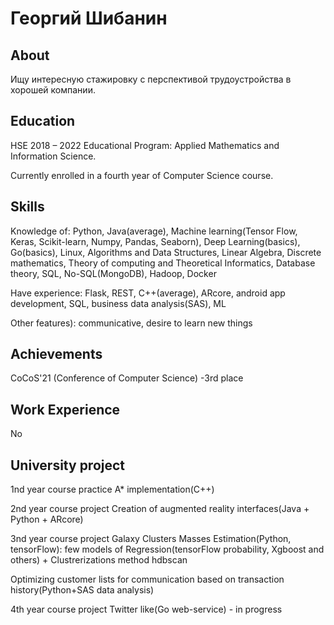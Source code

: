 # Георгий Шибанин

## About

Ищу интересную стажировку с перспективой трудоустройства в хорошей компании.

## Education

HSE
2018 – 2022
Educational Program: Applied Mathematics and Information Science.

Currently enrolled in a fourth year of Computer Science course.

## Skills

Knowledge of: Python, Java(average), Machine learning(Tensor Flow, Keras, Scikit-learn, Numpy, Pandas, Seaborn), Deep Learning(basics), Go(basics), Linux, Algorithms and Data Structures, Linear Algebra, Discrete mathematics, Theory of computing and Theoretical Informatics, Database theory, SQL, No-SQL(MongoDB),
Hadoop, Docker


Have experience: Flask, REST, C++(average), ARcore, android app development, SQL, business data analysis(SAS), ML


Other features): communicative, desire to learn new things


## Achievements

CoCoS'21 (Conference of Computer Science) -3rd place


## Work Experience

No

## University project
1nd year course practice
A* implementation(C++)

2nd year course project
Creation of augmented reality interfaces(Java + Python + ARcore)

3nd year course project
Galaxy Clusters Masses Estimation(Python, tensorFlow): few models of Regression(tensorFlow probability, Xgboost and others) + Clustrerizations method hdbscan

Optimizing customer lists for communication based on transaction history(Python+SAS data analysis)

4th year course project
Twitter like(Go web-service) - in progress

